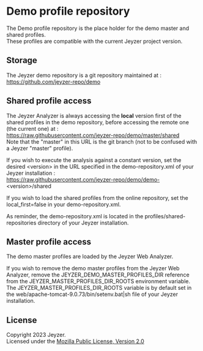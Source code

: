 # Demo profile repository

The Demo profile repository is the place holder for the demo master and shared profiles.\
These profiles are compatible with the current Jeyzer project version.


Storage
---------------------------
The Jeyzer demo repository is a git repository maintained at :\
https://github.com/jeyzer-repo/demo


Shared profile access
---------------------------
The Jeyzer Analyzer is always accessing the **local** version first of the shared profiles in the demo repository, before accessing the remote one (the current one) at :\
https://raw.githubusercontent.com/jeyzer-repo/demo/master/shared \
Note that the "master" in this URL is the git branch (not to be confused with a Jeyzer "master" profile).

If you wish to execute the analysis against a constant version, set the desired \<version\> in the URL specified in the demo-repository.xml of your Jeyzer installation : \
https://raw.githubusercontent.com/jeyzer-repo/demo/demo-<version\>/shared

If you wish to load the shared profiles from the online repository, set the local_first=false in your demo-repository.xml.

As reminder, the demo-repository.xml is located in the profiles/shared-repositories directory of your Jeyzer installation.


Master profile access
---------------------------
The demo master profiles are loaded by the Jeyzer Web Analyzer.

If you wish to remove the demo master profiles from the Jeyzer Web Analyzer, remove the JEYZER_DEMO_MASTER_PROFILES_DIR reference from the JEYZER_MASTER_PROFILES_DIR_ROOTS environment variable.\
The JEYZER_MASTER_PROFILES_DIR_ROOTS variable is by default set in the web/apache-tomcat-9.0.73/bin/setenv.bat|sh file of your Jeyzer installation.


License
-------

Copyright 2023 Jeyzer.\
Licensed under the [Mozilla Public License, Version 2.0](https://www.mozilla.org/media/MPL/2.0/index.815ca599c9df.txt)
